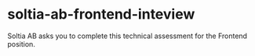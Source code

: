 # soltia-ab-frontend-inteview
Soltia AB asks you to complete this technical assessment for the Frontend position.
